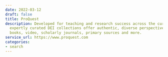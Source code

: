 ```yaml
---
date: 2022-03-12
draft: false
title: ProQuest
description: Developed for teaching and research success across the curriculum, ProQuest’s
  expertly curated DEI collections offer authentic, diverse perspectives spanning
  books, video, scholarly journals, primary sources and more.
service_url: https://www.proquest.com
categories:
- search
---
```



